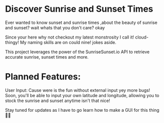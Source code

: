 # Discover Sunrise and Sunset Times 

Ever wanted to know sunset and sunrise times ,about the beauty of sunrise and sunset?  wait whats that you don't care? okay

Since your here why not checkout my latest monstrosity I call it! cloud-thingy! My naming skills are on could nine! jokes aside. 

This project leverages the power of the SunriseSunset.io API to retrieve accurate sunrise, sunset times and more.


# Planned Features:

User Input: Cause were is the fun without external input yey more bugs! Soon, you'll be able to input your own latitude and longitude, allowing you to stock the sunrise and sunset anytime isn't that nice! 

Stay tuned for updates as I have to go learn how to make a GUI for this thing 🌅✨
